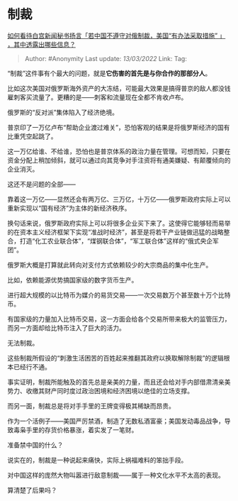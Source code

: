 # 制裁
[如何看待白宫新闻秘书扬言「若中国不遵守对俄制裁，美国“有办法采取措施” 」 ，其中透露出哪些信息？](https://www.zhihu.com/question/520742048/answer/2383593597)

> Author: #Anonymity
> Last update: *13/03/2022*
> Link:
> Tag:

“制裁”这件事有个最大的问题，就是**它伤害的首先是与你合作的那部分人**。

比如这次美国对俄罗斯海外资产的大冻结，可能最大效果是搞得普京的敌人都没钱雇刺客买流量了。更糟的是——刺客和流量现在全都不肯收卢布。

俄罗斯的“反对派”集体陷入了经济绝境。

普京印了一万亿卢布“帮助企业渡过难关”，恐怕客观的结果是将俄罗斯经济的国有比重凭空起跳了。

这一万亿给谁、不给谁，恐怕也是普京体系的政治力量在管理。可想而知，只要在资金分配上稍加倾斜，就可以通过向其竞争对手注资将有通美嫌疑、有颠覆倾向的企业消灭。

这还不是问题的全部——

靠着这一万亿——显然还会有两万亿、三万亿，十万亿——俄罗斯政府实际上可以重新实现以“国有经济”为主体的新经济秩序。

换句话来说，俄罗斯政府实际上可以将很多企业买下来了。这使得它能够轻而易举的在资本主义经济框架下实现“准战时经济”，甚至是将若干产业链做迅猛的战略整合，打造“化工农业联合体”，“煤钢联合体”，“军工联合体”这样的“俄式央企军团”。

俄罗斯大概是打算就此转向对支付方式依赖较少的大宗商品的集中化生产。

比如，依赖能源优势搞国家级的数字货币生产。

进行超大规模的以比特币为媒介的易货交易——一次交易数万个甚至数十万个比特币。

有国家级的力量加入比特币交易，这一方面会给各个交易所带来极大的监管压力，而另一方面却给比特币注入了巨大的活力。

无法制裁。

这些制裁所假设的“刺激生活困苦的百姓起来推翻其政府以换取解除制裁”的逻辑根本已经行不通。

事实证明，制裁所能触及的首先总是亲美的力量，而且还会给对手内部借肃清亲美势力、收缴其财产同时度过政治困境和经济困境以绝佳的立场支撑。

而另一面，制裁总是将对手手里的王牌变得极其稀缺而昂贵。

作为一个活例子——美国严厉禁酒，制造了无数私酒富豪；美国发动毒品战争，导致毒枭手里的存货价格暴涨，着实发了一笔财。

准备禁中国的什么？

说实在的，制裁是一种说起来痛快，实际上祸福难料的笨拙手段。

对中国这样的庞然大物叫嚣进行敌意制裁——属于一种文化水平不太高的表现。

算清楚了后果吗？

